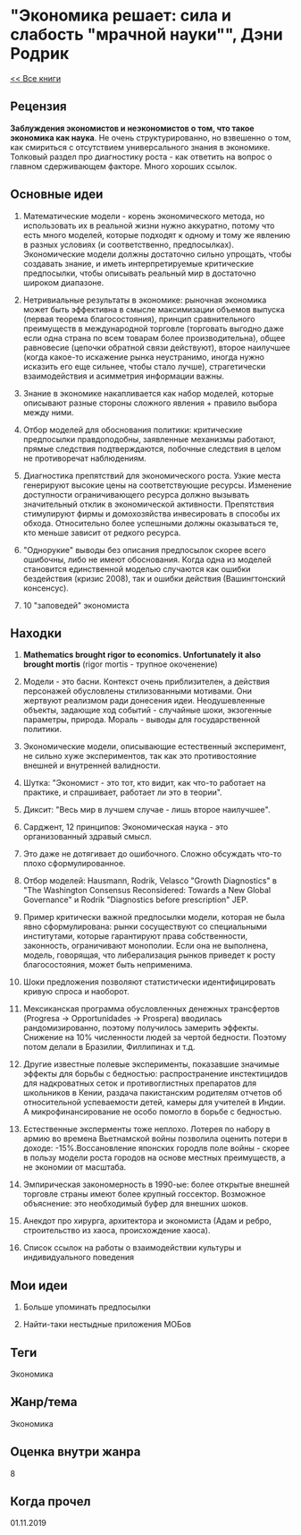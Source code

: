 # "Экономика решает: сила и слабость "мрачной науки"", Дэни Родрик

[<< Все книги](../README.md)

## Рецензия

**Заблуждения экономистов и неэкономистов о том, что такое экономика как наука**. Не очень структурированно, но взвешенно о том, как смириться с отсутствием универсального знания в экономике. Толковый раздел про диагностику роста - как ответить на вопрос о главном сдерживающем факторе. Много хороших ссылок.

## Основные идеи

1. Математические модели - корень экономического метода, но использовать их в реальной жизни нужно аккуратно, потому что есть много моделей, которые подходят к одному и тому же явлению в разных условиях (и соответственно, предпосылках). Экономические модели должны достаточно сильно упрощать, чтобы создавать знание, и иметь интерпретируемые критические предпосылки, чтобы описывать реальный мир в достаточно широком диапазоне.

2. Нетривиальные результаты в экономике: рыночная экономика может быть эффективна в смысле максимизации объемов выпуска (первая теорема благосостояния), принцип сравнительного преимуществ в международной торговле (торговать выгодно даже если одна страна по всем товарам более производительна), общее равновесие (цепочки обратной связи действуют), второе наилучшее (когда какое-то искажение рынка неустранимо, иногда нужно исказить его еще сильнее, чтобы стало лучше), страгетически взаимодействия и асимметрия информации важны.

3. Знание в экономике накапливается как набор моделей, которые описывают разные стороны сложного явления + правило выбора между ними.

4. Отбор моделей для обоснования политики: критические предпосылки правдоподобны, заявленные механизмы работают, прямые следствия подтверждаются, побочные следствия в целом не противоречат наблюдениям.

5. Диагностика препятствий для экономического роста. Узкие места генерируют высокие цены на соответствующие ресурсы. Изменение доступности ограничивающего ресурса должно вызывать значительный отклик в экономической активности. Препятствия стимулируют фирмы и домохозяйства инвесировать в способы их обхода. Относительно более успешными должны оказываться те, кто меньше зависит от редкого ресурса.

6. "Однорукие" выводы без описания предпосылок скорее всего ошибочны, либо не имеют обоснования. Когда одна из моделей становится единственной моделью случаются как ошибки бездействия (кризис 2008), так и ошибки действия (Вашингтонский консенсус).

7. 10 "заповедей" экономиста


## Находки

1. **Mathematics brought rigor to economics. Unfortunately it also brought mortis** (rigor mortis - трупное окоченение)

2. Модели - это басни. Контекст очень приблизителен, а действия персонажей обусловлены стилизованными мотивами. Они жертвуют реализмом ради донесения идеи. Неодушевленные объекты, задающие ход событий - случайные шоки, экзогенные параметры, природа. Мораль - выводы для государственной политики.

3. Экономические модели, описывающие естественный эксперимент, не сильно хуже экспериментов, так как это противостояние внешней и внутренней валидности.

4. Шутка: "Экономист - это тот, кто видит, как что-то работает на практике, и спрашивает, работает ли это в теории".

5. Диксит: "Весь мир в лучшем случае - лишь второе наилучшее".

6. Сарджент, 12 принципов: Экономическая наука - это организованный здравый смысл.

7. Это даже не дотягивает до ошибочного. Сложно обсуждать что-то плохо сформулированное.

8. Отбор моделей: Hausmann, Rodrik, Velasco "Growth Diagnostics" в "The Washington Consensus Reconsidered: Towards a New Global Governance" и Rodrik "Diagnostics before prescription" JEP.

9. Пример критически важной предпосылки модели, которая не была явно сформулирована: рынки сосуществуют со специальными институтами, которые гарантируют права собственности, законность, ограничивают монополии. Если она не выполнена, модель, говорящая, что либерализация рынков приведет к росту благосостояния, может быть неприменима.

10. Шоки предложения позволяют статистически идентифицировать кривую спроса и наоборот.

11. Мексиканская программа обусловленных денежных трансфертов (Progresa -> Opportunidades -> Prospera) вводилась рандомизированно, поэтому получилось замерить эффекты. Снижение на 10% численности людей за чертой бедности. Поэтому потом делали в Бразилии, Филлипинах и т.д.

12. Другие известные полевые эксперименты, показавшие значимые эффекты для борьбы с бедностью: распространение инстектицидов для надкроватных сеток и противоглистных препаратов для школьников в Кении, раздача пакистанским родителям отчетов об относительной успеваемости детей, камеры для учителей в Индии. А микрофинансирование не особо помогло в борьбе с бедностью.

13. Естественные эксперменты тоже неплохо. Лотерея по набору в армию во времена Вьетнамской войны позволила оценить потери в доходе: -15%.Воссановление японских городлв поле войны - скорее в пользу модели роста городов на основе местных преимуществ, а не экономии от масштаба.

14. Эмпирическая закономерность в 1990-ые: более открытые внешней торговле страны имеют более крупный госсектор. Возможное объяснение: это необходимый буфер для внешних шоков.

15. Анекдот про хирурга, архитектора и экономиста (Адам и ребро, строительство из хаоса, происхождение хаоса). 

16. Список ссылок на работы о взаимодействии культуры и индивидуального поведения


## Мои идеи

1. Больше упоминать предпосылки

2. Найти-таки нестыдные приложения МОБов


## Теги

Экономика


## Жанр/тема

Экономика


## Оценка внутри жанра

8

## Когда прочел

01.11.2019
